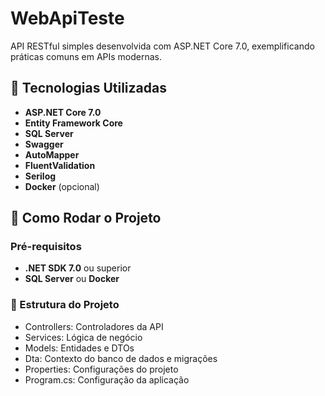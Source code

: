 # WebApiTeste

API RESTful simples desenvolvida com ASP.NET Core 7.0, exemplificando práticas comuns em APIs modernas.

## 🔧 Tecnologias Utilizadas

- **ASP.NET Core 7.0**
- **Entity Framework Core**
- **SQL Server**
- **Swagger**
- **AutoMapper**
- **FluentValidation**
- **Serilog**
- **Docker** (opcional)

## 🚀 Como Rodar o Projeto

### Pré-requisitos

- **.NET SDK 7.0** ou superior
- **SQL Server** ou **Docker**

### 🧩 Estrutura do Projeto

- Controllers: Controladores da API
- Services: Lógica de negócio
- Models: Entidades e DTOs
- Dta: Contexto do banco de dados e migrações
- Properties: Configurações do projeto
- Program.cs: Configuração da aplicação
